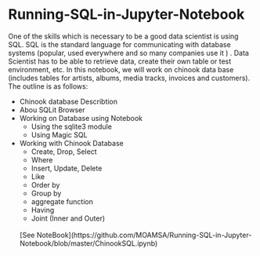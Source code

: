 # Running-SQL-in-Jupyter-Notebook
One of the skills which is necessary to be a good data scientist is using SQL. SQL is the standard language for communicating with database systems (popular, used everywhere and so many companies use it ) . Data Scientist has to be able to retrieve data, create their own table or test environment, etc. 
In this notebook, we will work on chinook data base (includes tables for artists, albums, media tracks, invoices and customers).
The outline is as follows:
* Chinook database Describtion
* Abou SQLit Browser
* Working on Database using Notebook
  * Using the sqlite3 module
  * Using Magic SQL
* Working with Chinook Database 
  * Create, Drop, Select
  * Where 
  * Insert, Update, Delete
  * Like
  * Order by
  * Group by
  *  aggregate function
  * Having
  * Joint (Inner and Outer)
  <br>
  [See NoteBook](https://github.com/MOAMSA/Running-SQL-in-Jupyter-Notebook/blob/master/ChinookSQL.ipynb)
  
